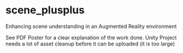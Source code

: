 # scene_plusplus
Enhancing scene understanding in an Augmented Reality environment

See PDF Poster for a clear explanation of the work done.
Unity Project needs a lot of asset cleanup before it can be uploaded (it is too large)
